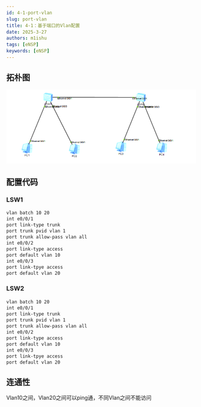```yaml
---
id: 4-1-port-vlan
slug: port-vlan
title: 4-1：基于端口的Vlan配置
date: 2025-3-27
authors: m1ishu
tags: [eNSP]
keywords: [eNSP]
---
```

## 拓朴图

![1743038398639](image/4-1-基于端口的Vlan配置/1743038398639.png)

## 配置代码

### LSW1

```
vlan batch 10 20
int e0/0/1
port link-type trunk
port trunk pvid vlan 1
port trunk allow-pass vlan all
int e0/0/2
port link-type access
port default vlan 10
int e0/0/3
port link-tpye access
port default vlan 20
```

### LSW2

```
vlan batch 10 20
int e0/0/1
port link-type trunk
port trunk pvid vlan 1
port trunk allow-pass vlan all
int e0/0/2
port link-type access
port default vlan 10
int e0/0/3
port link-tpye access
port default vlan 20
```

## 连通性

Vlan10之间，Vlan20之间可以ping通，不同Vlan之间不能访问
